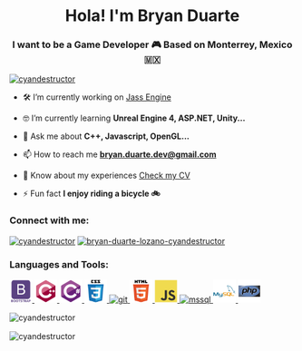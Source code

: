 <h1 align="center">Hola! I'm Bryan Duarte</h1>
<h3 align="center">I want to be a Game Developer 🎮 Based on Monterrey, Mexico 🇲🇽</h3>

<p align="left"> <a href="https://twitter.com/cyandestructor" target="blank"><img src="https://img.shields.io/twitter/follow/cyandestructor?logo=twitter&style=for-the-badge" alt="cyandestructor" /></a> </p>

- 🛠 I’m currently working on [Jass Engine](https://github.com/cyandestructor/Jass)

- 🤓 I’m currently learning **Unreal Engine 4, ASP.NET, Unity...**

- 💬 Ask me about **C++, Javascript, OpenGL...**

- 📫 How to reach me **bryan.duarte.dev@gmail.com**

- 📄 Know about my experiences [Check my CV](https://github.com/cyandestructor/cyandestructor/blob/main/EN-CV-2021.pdf)

- ⚡ Fun fact **I enjoy riding a bicycle 🚲**

<h3 align="left">Connect with me:</h3>
<p align="left">
<a href="https://twitter.com/cyandestructor" target="blank"><img align="center" src="https://raw.githubusercontent.com/rahuldkjain/github-profile-readme-generator/master/src/images/icons/Social/twitter.svg" alt="cyandestructor" height="30" width="40" /></a>
<a href="https://linkedin.com/in/bryan-duarte-lozano-cyandestructor" target="blank"><img align="center" src="https://raw.githubusercontent.com/rahuldkjain/github-profile-readme-generator/master/src/images/icons/Social/linked-in-alt.svg" alt="bryan-duarte-lozano-cyandestructor" height="30" width="40" /></a>
</p>

<h3 align="left">Languages and Tools:</h3>
<p align="left"> <a href="https://getbootstrap.com" target="_blank"> <img src="https://raw.githubusercontent.com/devicons/devicon/master/icons/bootstrap/bootstrap-plain-wordmark.svg" alt="bootstrap" width="40" height="40"/> </a> <a href="https://www.w3schools.com/cpp/" target="_blank"> <img src="https://raw.githubusercontent.com/devicons/devicon/master/icons/cplusplus/cplusplus-original.svg" alt="cplusplus" width="40" height="40"/> </a> <a href="https://www.w3schools.com/cs/" target="_blank"> <img src="https://raw.githubusercontent.com/devicons/devicon/master/icons/csharp/csharp-original.svg" alt="csharp" width="40" height="40"/> </a> <a href="https://www.w3schools.com/css/" target="_blank"> <img src="https://raw.githubusercontent.com/devicons/devicon/master/icons/css3/css3-original-wordmark.svg" alt="css3" width="40" height="40"/> </a> <a href="https://git-scm.com/" target="_blank"> <img src="https://www.vectorlogo.zone/logos/git-scm/git-scm-icon.svg" alt="git" width="40" height="40"/> </a> <a href="https://www.w3.org/html/" target="_blank"> <img src="https://raw.githubusercontent.com/devicons/devicon/master/icons/html5/html5-original-wordmark.svg" alt="html5" width="40" height="40"/> </a> <a href="https://developer.mozilla.org/en-US/docs/Web/JavaScript" target="_blank"> <img src="https://raw.githubusercontent.com/devicons/devicon/master/icons/javascript/javascript-original.svg" alt="javascript" width="40" height="40"/> </a> <a href="https://www.microsoft.com/en-us/sql-server" target="_blank"> <img src="https://www.svgrepo.com/show/303229/microsoft-sql-server-logo.svg" alt="mssql" width="40" height="40"/> </a> <a href="https://www.mysql.com/" target="_blank"> <img src="https://raw.githubusercontent.com/devicons/devicon/master/icons/mysql/mysql-original-wordmark.svg" alt="mysql" width="40" height="40"/> </a> <a href="https://www.php.net" target="_blank"> <img src="https://raw.githubusercontent.com/devicons/devicon/master/icons/php/php-original.svg" alt="php" width="40" height="40"/> </a> </p>

<p><img align="center" src="https://github-readme-stats.vercel.app/api/top-langs?username=cyandestructor&show_icons=true&theme=tokyonight&locale=en&layout=compact" alt="cyandestructor" /></p>

<p><img align="center" src="https://github-readme-streak-stats.herokuapp.com/?user=cyandestructor&theme=dark" alt="cyandestructor" /></p>
